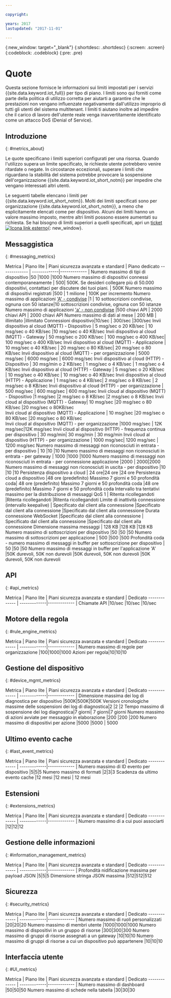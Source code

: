 ```yaml
---

copyright:

years: 2017
lastupdated: "2017-11-01"

---
```


{:new_window: target="\_blank"}
{:shortdesc: .shortdesc}
{:screen: .screen}
{:codeblock: .codeblock}
{:pre: .pre}


# Quote
Questa sezione fornisce le informazioni sui limiti impostati per i servizi {{site.data.keyword.iot_full}} per tipo di piano. I limiti sono qui forniti come parte della politica di utilizzo corretta per aiutarti a garantire che le prestazioni non vengano influenzate negativamente dall'utilizzo improprio di tutti gli utenti del sistema multitenant. I limiti ti aiutano inoltre ad impedire che il carico di lavoro dell'utente reale venga inavvertitamente identificato come un attacco DoS (Denial of Service).

## Introduzione
{: #metrics_about}

Le quote specificano i limiti superiori configurati per una risorsa. Quando l'utilizzo supera un limite specificato, le richieste utente potrebbero venire ritardate o negate. In circostanze eccezionali, superare i limiti che riguardano la stabilità del sistema potrebbe provocare la sospensione dell'organizzazione {{site.data.keyword.iot_short_notm}} per impedire che vengano interessati altri utenti.

Le seguenti tabelle elencano i limiti per {{site.data.keyword.iot_short_notm}}. Molti dei limiti specificati sono per organizzazione {{site.data.keyword.iot_short_notm}}, a meno che esplicitamente elencati come per dispositivo. Alcuni dei limiti hanno un valore massimo imposto, mentre altri limiti possono essere aumentati su richiesta. Se hai bisogno di limiti superiori a quelli specificati, apri un [ticket ![Icona link esterno](../../../icons/launch-glyph.svg)](https://support.ng.bluemix.net/gethelp/){: new_window}.

## Messaggistica
{: #messaging_metrics}

Metrica        | Piano lite      | Piani sicurezza avanzata e standard     | Piano dedicato
------------- | -------------|------------- |
Numero massimo di tipi di dispositivo |50 |1000 |1000
Numero massimo di dispositivi connessi contemporaneamente | 500| 500K. Se desideri collegare più di 50.000 dispositivi, contattaci per discutere dei tuoi piani. | 500K
Numero massimo di dispositivi registrati |500 | 1 milione | 100K per incremento
Numero massimo di applicazioni ['A' - condivise](../applications/mqtt.html#scalable_apps) |1 | 10 sottoscrizioni condivise, ognuna con 50 istanze|10 sottoscrizioni condivise, ognuna con 50 istanze
Numero massimo di applicazioni ['a' - non condivise](../applications/mqtt.html#client_connections) |500 chiavi API | 2000 chiavi API | 2000 chiavi API
Numero massimo di dati al mese | 200 MB | illimitato |illimitato
Connessioni dispositivo|10/sec | 300/sec |300/sec
Invii dispositivo al cloud (MQTT) - Dispositivo | 5 msg/sec o 20 KB/sec | 10 msg/sec o 40 KB/sec |10 msg/sec o 40 KB/sec
Invii dispositivo al cloud (MQTT) - Gateway  | 50 msg/sec o 200 KB/sec | 100 msg/sec o 400 KB/sec| 100 msg/sec o 400 KB/sec
Invii dispositivo al cloud (MQTT) - Applicazione | 10 msg/sec o 40 KB/sec | 20 msg/sec o 80 KB/sec| 20 msg/sec o 80 KB/sec
Invii dispositivo al cloud (MQTT) - per organizzazione | 5000 msg/sec | 6000 msg/sec | 6000 msg/sec
Invii dispositivo al cloud (HTTP) - Dispositivo | 30 msg/min o 2 KB/sec | 1 msg/sec o 4 KB/sec | 1 msg/sec o 4 KB/sec
Invii dispositivo al cloud (HTTP) - Gateway | 5 msg/sec o 20 KB/sec | 10 msg/sec o 40 KB/sec | 10 msg/sec o 40 KB/sec
Invii dispositivo al cloud (HTTP) - Applicazione | 1 msg/sec o 4 KB/sec| 2 msg/sec o 8 KB/sec | 2 msg/sec o 8 KB/sec
Invii dispositivo al cloud (HTTP) - per organizzazione | 500 msg/sec | 600 msg/sec | 600 msg/sec
Invii cloud al dispositivo (MQTT) - Dispositivo  |1 msg/sec |2 msg/sec o 8 KB/sec |2 msg/sec o 8 KB/sec
Invii cloud al dispositivo (MQTT) - Gateway| 10 msg/sec |20 msg/sec o 80 KB/sec  |20 msg/sec o 80KB/sec  
Invii cloud al dispositivo (MQTT) - Applicazione | 10 msg/sec |20 msg/sec o 80 KB/sec |20 msg/sec o 80 KB/sec  
Invii cloud al dispositivo (MQTT) - per organizzazione |1000 msg/sec | 12K msg/sec|12K msg/sec
Invii cloud al dispositivo (HTTP) - frequenza continua per dispositivo | 30 msg/min| 30 msg/min  | 30 msg/min
Invii cloud al dispositivo (HTTP) - per organizzazione |  1000 msg/sec|  1200 msg/sec  |  1200 msg/sec
Numero massimo di messaggi non riconosciuti in entrata - per dispositivo | 10 |10 |10
Numero massimo di messaggi non riconosciuti in entrata - per gateway | 1000 |1000 |1000
Numero massimo di messaggi non riconosciuti in entrata - per connessione applicazione  |2000 | 2000|2000
Numero massimo di messaggi non riconosciuti in uscita - per dispositivo |10  |10 |10
Persistenza dispositivo a cloud | 24 ore|24 ore |24 ore
Persistenza cloud a dispositivo |48 ore (predefinito) Massimo 7 giorni e 50 profondità coda| 48 ore (predefinito) Massimo 7 giorni e 50 profondità coda  |48 ore (predefinito) Massimo 7 giorni e 50 profondità coda
Intervallo tra tentativi massimo per la distribuzione di messaggi QoS 1 | Ritenta ricollegandoti |Ritenta ricollegandoti |Ritenta ricollegandoti
Limite di inattività connessione (intervallo keepalive) | Specificato dal client alla connessione |Specificato dal client alla connessione  |Specificato dal client alla connessione
Durata connessione WebSocket |Specificato dal client alla connessione | Specificato dal client alla connessione  |Specificato dal client alla connessione
Dimensione massima messaggi | 128 KB |128 KB |128 KB
Numero massimo di sottoscrizioni per dispositivo |50 |50 |50
Numero massimo di sottoscrizioni per applicazione | 500 |500 |500
Profondità coda - numero massimo di messaggi in buffer per sottoscrizione per dispositivo | 50 |50 |50
Numero massimo di messaggi in buffer per l'applicazione 'A' |50K durevoli, 50K non durevoli |50K durevoli, 50K non durevoli |50K durevoli, 50K non durevoli


## API
{: #api_metrics}

Metrica        | Piano lite      | Piani sicurezza avanzata e standard       | Dedicato
------------- | -------------|------------- |
Chiamate API |10/sec |10/sec |10/sec

## Motore della regola
{: #rule_engine_metrics}

Metrica        | Piano lite      | Piani sicurezza avanzata e standard       | Dedicato
------------- | -------------|------------- |
Numero massimo di regole per organizzazione |100|1000|1000
Azioni per regola|10|10|10

## Gestione del dispositivo
{: #device_mgmt_metrics}

Metrica        | Piano lite      | Piani sicurezza avanzata e standard       | Dedicato
------------- | -------------|------------- |
Dimensione massima dei log di diagnostica per dispositivo |500K|500K|500K
Versioni cronologiche massime delle sospensioni dei log di diagnostica|2  |2 |2
Tempo massimo di sospensione dei log diagnostica|7 giorni| 7 giorni|7 giorni
Numero massimo di azioni avviate per messaggio in elaborazione |200 |200 |200
Numero massimo di dispositivi per azione |5000 |5000 | 5000

## Ultimo evento cache
{: #last_event_metrics}

Metrica        | Piano lite      | Piani sicurezza avanzata e standard       | Dedicato
------------- | -------------|------------- |
Numero massimo di ID evento per dispositivo |5|5|5
Numero massimo di formati |2|3|3
Scadenza da ultimo evento cache |12 mesi |12 mesi | 12 mesi

## Estensioni
{: #extensions_metrics}

Metrica        | Piano lite      | Piani sicurezza avanzata e standard       | Dedicato
------------- | -------------|------------- |
Numero massimo di a cui puoi associarti |12|12|12

## Gestione delle informazioni
{: #information_management_metrics}

Metrica        | Piano lite      | Piani sicurezza avanzata e standard       | Dedicato
------------- | -------------|------------- |
Profondità nidificazione massima per payload JSON |5|5|5
Dimensione stringa JSON massima |512|512|512

## Sicurezza
{: #security_metrics}

Metrica        | Piano lite      | Piani sicurezza avanzata e standard       | Dedicato
------------- | -------------|------------- |
Numero massimo di ruoli personalizzati |20|20|20
Numero massimo di membri utente |1000|1000|1000
Numero massimo di dispositivi in un gruppo di risorse |300|300|300
Numero massimo di gruppi di risorse assegnati a un gateway |10|10|10
Numero massimo di gruppi di risorse a cui un dispositivo può appartenere |10|10|10

## Interfaccia utente
{: #UI_metrics}

Metrica        | Piano lite      | Piani sicurezza avanzata e standard       | Dedicato
------------- | -------------|------------- |
Numero massimo di dashboard |50|50|50
Numero massimo di schede nella tabella  |30|30|30
